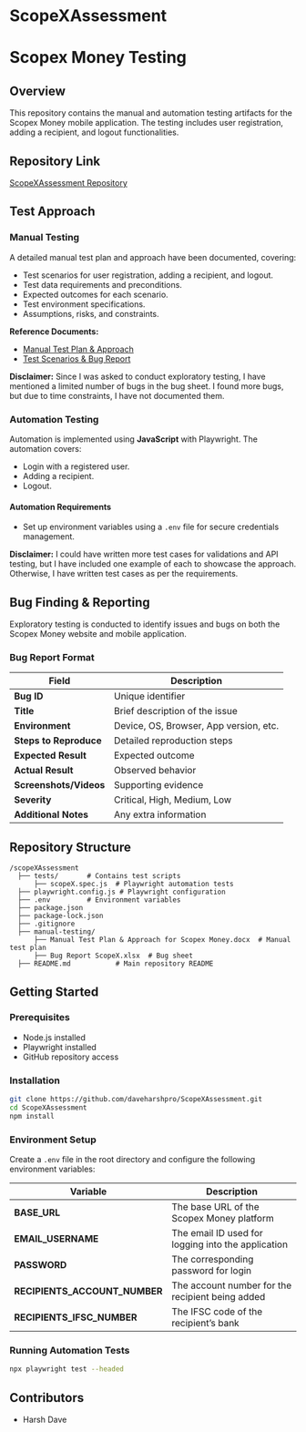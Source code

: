 # ScopeXAssessment

# Scopex Money Testing

## Overview
This repository contains the manual and automation testing artifacts for the Scopex Money mobile application. The testing includes user registration, adding a recipient, and logout functionalities.

## Repository Link
[ScopeXAssessment Repository](https://github.com/daveharshpro/ScopeXAssessment)

## Test Approach
### Manual Testing
A detailed manual test plan and approach have been documented, covering:
- Test scenarios for user registration, adding a recipient, and logout.
- Test data requirements and preconditions.
- Expected outcomes for each scenario.
- Test environment specifications.
- Assumptions, risks, and constraints.

**Reference Documents:**
- [Manual Test Plan & Approach](https://docs.google.com/document/d/1GTXqGl8JW0iASlygFSOPIxKNaC1Kb_aPMVIinubrU8c/edit?pli=1&tab=t.0#heading=h.iv9xf9va18rp)
- [Test Scenarios & Bug Report](https://docs.google.com/spreadsheets/d/1QwOWjLvFnuzaDTusTAKxsStUdYlYRh2jQrNkjYV-9ds/edit?pli=1&gid=0#gid=0)

**Disclaimer:** Since I was asked to conduct exploratory testing, I have mentioned a limited number of bugs in the bug sheet. I found more bugs, but due to time constraints, I have not documented them.

### Automation Testing
Automation is implemented using **JavaScript** with Playwright. The automation covers:
- Login with a registered user.
- Adding a recipient.
- Logout.

#### Automation Requirements
- Set up environment variables using a `.env` file for secure credentials management.

**Disclaimer:** I could have written more test cases for validations and API testing, but I have included one example of each to showcase the approach. Otherwise, I have written test cases as per the requirements.

## Bug Finding & Reporting
Exploratory testing is conducted to identify issues and bugs on both the Scopex Money website and mobile application.

### Bug Report Format
| Field | Description |
|--------|------------|
| **Bug ID** | Unique identifier |
| **Title** | Brief description of the issue |
| **Environment** | Device, OS, Browser, App version, etc. |
| **Steps to Reproduce** | Detailed reproduction steps |
| **Expected Result** | Expected outcome |
| **Actual Result** | Observed behavior |
| **Screenshots/Videos** | Supporting evidence |
| **Severity** | Critical, High, Medium, Low |
| **Additional Notes** | Any extra information |

## Repository Structure
```
/scopeXAssessment
  ├── tests/       # Contains test scripts
      ├── scopeX.spec.js  # Playwright automation tests
  ├── playwright.config.js # Playwright configuration
  ├── .env         # Environment variables
  ├── package.json
  ├── package-lock.json
  ├── .gitignore
  ├── manual-testing/
      ├── Manual Test Plan & Approach for Scopex Money.docx  # Manual test plan
      ├── Bug Report ScopeX.xlsx  # Bug sheet
  ├── README.md           # Main repository README
```

## Getting Started
### Prerequisites
- Node.js installed
- Playwright installed
- GitHub repository access

### Installation
```sh
git clone https://github.com/daveharshpro/ScopeXAssessment.git
cd ScopeXAssessment
npm install
```

### Environment Setup
Create a `.env` file in the root directory and configure the following environment variables:

| Variable | Description |
|------------|-------------|
| **BASE_URL** | The base URL of the Scopex Money platform |
| **EMAIL_USERNAME** | The email ID used for logging into the application |
| **PASSWORD** | The corresponding password for login |
| **RECIPIENTS_ACCOUNT_NUMBER** | The account number for the recipient being added |
| **RECIPIENTS_IFSC_NUMBER** | The IFSC code of the recipient’s bank |

### Running Automation Tests
```sh
npx playwright test --headed
```

## Contributors
- Harsh Dave

